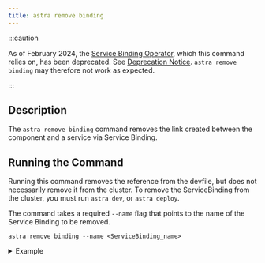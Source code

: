 ```yaml
---
title: astra remove binding
---
```


:::caution

As of February 2024, the [Service Binding Operator](https://github.com/daniel-pickens/service-binding-operator/), which this command relies on, has been deprecated. See [Deprecation Notice](https://daniel-pickens.github.io/service-binding-operator/userguide/intro.html).
`astra remove binding` may therefore not work as expected.

:::

## Description
The `astra remove binding` command removes the link created between the component and a service via Service Binding.

## Running the Command
Running this command removes the reference from the devfile, but does not necessarily remove it from the cluster. To remove the ServiceBinding from the cluster, you must run `astra dev`, or `astra deploy`.

The command takes a required `--name` flag that points to the name of the Service Binding to be removed.
```shell
astra remove binding --name <ServiceBinding_name>
```

<details>
<summary>Example</summary>

```shell
$ astra remove binding --name redis-service-my-nodejs-app
 ✓  Successfully removed the binding from the devfile. You can now run `astra dev` or `astra deploy` to delete it from the cluster.
```
</details>
